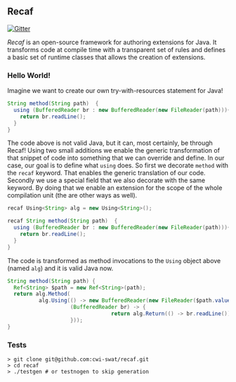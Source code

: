 
## Recaf
[![Gitter](https://badges.gitter.im/cwi-swat/recaf.svg)](https://gitter.im/cwi-swat/recaf?utm_source=badge&utm_medium=badge&utm_campaign=pr-badge)

_Recaf_ is an open-source framework for authoring extensions for Java. It transforms code at compile time with a transparent set of rules and defines a basic set of runtime classes that allows the creation of extensions.

### Hello World!

Imagine we want to create our own try-with-resources statement for Java!
```Java
String method(String path)  {
  using (BufferedReader br : new BufferedReader(new FileReader(path))){ 
    return br.readLine();
  }
}
```

The code above is not valid Java, but it can, most certainly, be through Recaf! Using two small additions we enable the generic transformation of that snippet of code into something that we can override and define. In our case, our goal is to define what
```using``` does. So first we decorate ```method``` with the ```recaf``` keyword. That enables the generic translation of our code. Secondly we use a special field that we also decorate with the same keyword. By doing that we enable an extension for the scope of the whole compilation unit (the are other ways as well).
```Java
recaf Using<String> alg = new Using<String>();

recaf String method(String path)  {
  using (BufferedReader br : new BufferedReader(new FileReader(path))){ 
    return br.readLine();
  }
}
```

The code is transformed as method invocations to the ```Using``` object above (named ```alg```) and it is valid Java now.
```Java
String method(String path) {
  Ref<String> $path = new Ref<String>(path);
  return alg.Method(
          alg.Using(() -> new BufferedReader(new FileReader($path.value)),
                    (BufferedReader br) -> {
                                 return alg.Return(() -> br.readLine());
				    }));
}	
```

### Tests

```shell
> git clone git@github.com:cwi-swat/recaf.git
> cd recaf
> ./testgen # or testnogen to skip generation
```
